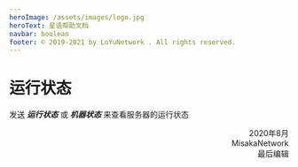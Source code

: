 ```yaml
---
heroImage: /assets/images/logo.jpg
heroText: 星语帮助文档
navbar: boolean
footer: © 2019-2021 by LoYuNetwork . All rights reserved.
---
```

# 运行状态
发送 ***运行状态*** 或 ***机器状态*** 来查看服务器的运行状态
<p align="right">2020年8月<br>MisakaNetwork<br>最后编辑</p>